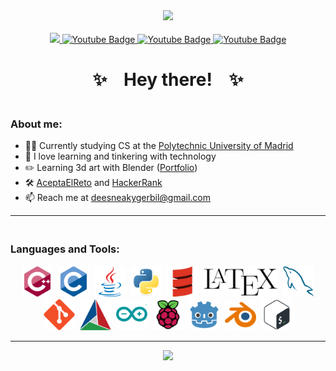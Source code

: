 <div id="header" align="center">
  <a href="https://github.com/Tikitikitikidesuka">
    <img src="https://avatars.githubusercontent.com/u/68425553?v=4" width="150"/>
  </a>
</div>

<br>

<div id="badges" align="center">
  <a href="https://tikitikitikidesuka.itch.io/">
    <img src="https://img.shields.io/badge/Itch.io-fa5d5b?logo=itch.io&logoColor=white&style=for-the-badge" />
  </a>
  <a href="https://github.com/Tikitikitikidesuka">
    <img src="https://img.shields.io/badge/Github-393838?style=for-the-badge&logo=github&logoColor=white" alt="Youtube Badge"/>
  </a>
  <a href="https://www.youtube.com/channel/UC4r_WrJ5SXjd10lFQdO3UyQ">
    <img src="https://img.shields.io/badge/YouTube-f54949?style=for-the-badge&logo=youtube&logoColor=white" alt="Youtube Badge"/>
  </a>
  <a href="https://www.artstation.com/tikitikitikidesuka">
    <img src="https://img.shields.io/badge/ArtStation-14aaf1?style=for-the-badge&logo=artstation&logoColor=white" alt="Youtube Badge"/>
  </a>
</div>

<h1 align="center">✨&nbsp;&nbsp;&nbsp;&nbsp;Hey there!&nbsp;&nbsp;&nbsp;&nbsp;✨</h1>


<h3><br>About me:</br></h3>

- :man_technologist: Currently studying CS at the [Polytechnic University of Madrid](https://www.upm.es/)
- :telescope: I love learning and tinkering with technology
- :pencil2: Learning 3d art with Blender ([Portfolio](https://www.artstation.com/tikitikitikidesuka))
- :hammer_and_wrench: [AceptaElReto](https://www.aceptaelreto.com/user/profile.php?id=19424) and [HackerRank](https://www.hackerrank.com/CoolBeanN5)
- :mailbox: Reach me at deesneakygerbil@gmail.com

---


<h3><br>Languages and Tools:</br></h3>
<div id="languages" align="center">
  <img src="https://github.com/devicons/devicon/blob/master/icons/cplusplus/cplusplus-original.svg" title="C++" height="50"/>&nbsp;
  <img src="https://github.com/devicons/devicon/blob/master/icons/c/c-original.svg" title="C" height="50"/>&nbsp;
  <img src="https://github.com/devicons/devicon/blob/master/icons/java/java-original.svg" title="Java" height="50"/>&nbsp;
  <img src="https://github.com/devicons/devicon/blob/master/icons/python/python-original.svg" title="Python" height="50"/>&nbsp;
  <img src="https://github.com/devicons/devicon/blob/master/icons/scala/scala-original.svg" title="Scala" height="50"/>&nbsp;
  <img src="https://github.com/Tikitikitikidesuka/Tikitikitikidesuka/blob/main/assets/logos/LaTeX_logo.svg" title="LaTeX" height="50">&nbsp;
  <img src="https://github.com/devicons/devicon/blob/master/icons/mysql/mysql-original.svg" title="MySQL" height="50">
</div>

<div id="tools" align="center">
  <img src="https://github.com/devicons/devicon/blob/master/icons/git/git-original.svg" title="Git" height="50"/>&nbsp;
  <img src="https://github.com/devicons/devicon/blob/master/icons/cmake/cmake-original.svg" title="CMake" height="50"/>&nbsp;
  <img src="https://github.com/devicons/devicon/blob/master/icons/arduino/arduino-original.svg" title="Arduino" height="50"/>&nbsp;
  <img src="https://github.com/devicons/devicon/blob/master/icons/raspberrypi/raspberrypi-original.svg" title="RaspberryPi"height="50"/>&nbsp;
  <img src="https://github.com/devicons/devicon/blob/master/icons/godot/godot-original.svg" title="Godot" height="50"/>&nbsp;
  <img src="https://github.com/devicons/devicon/blob/master/icons/blender/blender-original.svg" title="Blender"height="50"/>&nbsp;
  <img src="https://github.com/Tikitikitikidesuka/Tikitikitikidesuka/blob/main/assets/logos/bash_logo.svg" title="Bash" height="50"/>
</div>


---


<div id="stats" align="center">
  <img src="https://github-readme-stats.vercel.app/api?username=Tikitikitikidesuka&show_icons=true&theme=radical&bg_color=4,923469,7c3364,672d5c,4c3159&title_color=ff75a1&border_radius=5" />
</div>
